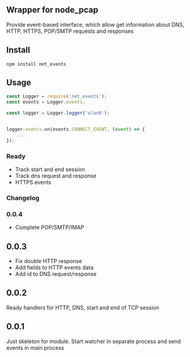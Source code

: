 ## Wrapper for node_pcap

Provide event-based interface, which allow get information about DNS, HTTP, HTTPS, POP/SMTP requests and responses

## Install

    npm install net_events

## Usage

```javascript
const Logger = require('net_events');
const events = Logger.events;

const logger = Logger.logger('wlan0');


logger.events.on(events.CONNECT_EVENT, (event) => {
    ...
});

```

### Ready

* Track start and end session
* Track dns request and response
* HTTPS events

### Changelog

### 0.0.4

* Complete POP/SMTP/IMAP

## 0.0.3

* Fix double HTTP response
* Add fields to HTTP events data
* Add id to DNS request/response

## 0.0.2

Ready handlers for HTTP, DNS, start and end of TCP session

## 0.0.1

Just skeleton for module. Start watcher in separate process and send events in main process
